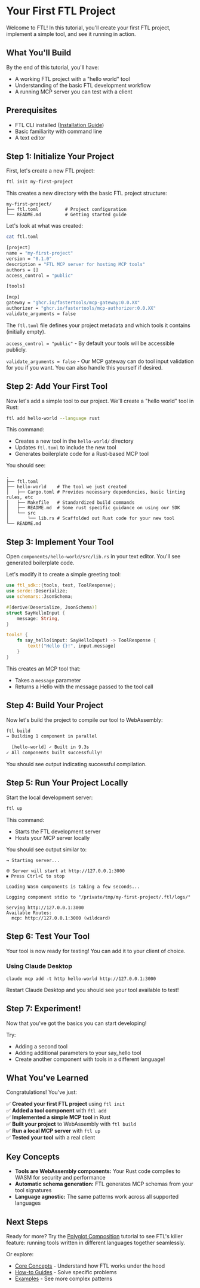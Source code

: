 # Your First FTL Project

Welcome to FTL! In this tutorial, you'll create your first FTL project, implement a simple tool, and see it running in action.

## What You'll Build

By the end of this tutorial, you'll have:
- A working FTL project with a "hello world" tool
- Understanding of the basic FTL development workflow
- A running MCP server you can test with a client

## Prerequisites

- FTL CLI installed ([Installation Guide](../../README.md#installation))
- Basic familiarity with command line
- A text editor

## Step 1: Initialize Your Project

First, let's create a new FTL project:

```bash
ftl init my-first-project
```

This creates a new directory with the basic FTL project structure:

```
my-first-project/
├── ftl.toml          # Project configuration
└── README.md         # Getting started guide
```

Let's look at what was created:

```bash
cat ftl.toml

[project]
name = "my-first-project"
version = "0.1.0"
description = "FTL MCP server for hosting MCP tools"
authors = []
access_control = "public"

[tools]

[mcp]
gateway = "ghcr.io/fastertools/mcp-gateway:0.0.XX"
authorizer = "ghcr.io/fastertools/mcp-authorizer:0.0.XX"
validate_arguments = false
```

The `ftl.toml` file defines your project metadata and which tools it contains (initially empty).

`access_control = "public"` - By default your tools will be accessible publicly.

`validate_arguments = false` - Our MCP gateway can do tool input validation for you if you want. You can also handle this yourself if desired.

## Step 2: Add Your First Tool

Now let's add a simple tool to our project. We'll create a "hello world" tool in Rust:

```bash
ftl add hello-world --language rust
```

This command:
- Creates a new tool in the `hello-world/` directory
- Updates `ftl.toml` to include the new tool
- Generates boilerplate code for a Rust-based MCP tool

You should see:

```
.
├── ftl.toml
├── hello-world    # The tool we just created
│   ├── Cargo.toml # Provides necessary dependencies, basic linting rules, etc
│   ├── Makefile   # Standardized build commands
│   ├── README.md  # Some rust specific guidance on using our SDK 
│   └── src
│       └── lib.rs # Scaffolded out Rust code for your new tool
└── README.md
```

## Step 3: Implement Your Tool

Open `components/hello-world/src/lib.rs` in your text editor. You'll see generated boilerplate code.

Let's modify it to create a simple greeting tool:

```rust
use ftl_sdk::{tools, text, ToolResponse};
use serde::Deserialize;
use schemars::JsonSchema;

#[derive(Deserialize, JsonSchema)]
struct SayHelloInput {
    message: String,
}

tools! {
    fn say_hello(input: SayHelloInput) -> ToolResponse {
        text!("Hello {}!", input.message)
    }
}   
```

This creates an MCP tool that:
- Takes a `message` parameter
- Returns a Hello with the message passed to the tool call

## Step 4: Build Your Project

Now let's build the project to compile our tool to WebAssembly:

```bash
ftl build
→ Building 1 component in parallel

  [hello-world] ✓ Built in 9.3s
✓ All components built successfully!
```

You should see output indicating successful compilation.

## Step 5: Run Your Project Locally

Start the local development server:

```bash
ftl up
```

This command:
- Starts the FTL development server
- Hosts your MCP server locally

You should see output similar to:

```
→ Starting server...

🌐 Server will start at http://127.0.0.1:3000
⏹ Press Ctrl+C to stop

Loading Wasm components is taking a few seconds...

Logging component stdio to "/private/tmp/my-first-project/.ftl/logs/"

Serving http://127.0.0.1:3000
Available Routes:
  mcp: http://127.0.0.1:3000 (wildcard)
```

## Step 6: Test Your Tool

Your tool is now ready for testing! You can add it to your client of choice.

### Using Claude Desktop

`claude mcp add -t http hello-world http://127.0.0.1:3000`

Restart Claude Desktop and you should see your tool available to test!

## Step 7: Experiment!

Now that you've got the basics you can start developing!

Try:
- Adding a second tool 
- Adding additional parameters to your say_hello tool
- Create another component with tools in a different language!

## What You've Learned

Congratulations! You've just:

✅ **Created your first FTL project** using `ftl init`  
✅ **Added a tool component** with `ftl add`  
✅ **Implemented a simple MCP tool** in Rust  
✅ **Built your project** to WebAssembly with `ftl build`  
✅ **Run a local MCP server** with `ftl up`  
✅ **Tested your tool** with a real client  

## Key Concepts

- **Tools are WebAssembly components:** Your Rust code compiles to WASM for security and performance
- **Automatic schema generation:** FTL generates MCP schemas from your tool signatures
- **Language agnostic:** The same patterns work across all supported languages

## Next Steps

Ready for more? Try the [Polyglot Composition](./polyglot-composition.md) tutorial to see FTL's killer feature: running tools written in different languages together seamlessly.

Or explore:
- [Core Concepts](../core-concepts/) - Understand how FTL works under the hood
- [How-to Guides](../guides/) - Solve specific problems
- [Examples](../../examples/) - See more complex patterns